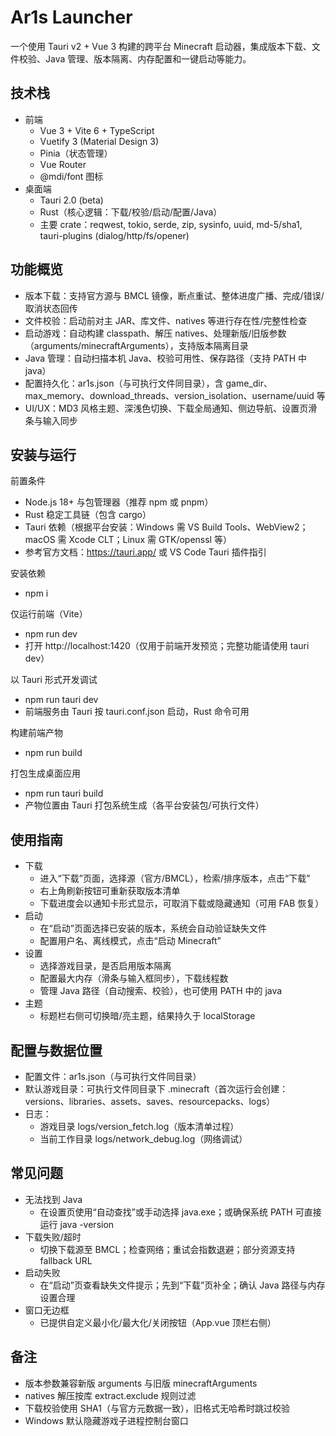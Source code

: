 # Ar1s Launcher

一个使用 Tauri v2 + Vue 3 构建的跨平台 Minecraft 启动器，集成版本下载、文件校验、Java 管理、版本隔离、内存配置和一键启动等能力。

## 技术栈

- 前端
  - Vue 3 + Vite 6 + TypeScript
  - Vuetify 3 (Material Design 3)
  - Pinia（状态管理）
  - Vue Router
  - @mdi/font 图标
- 桌面端
  - Tauri 2.0 (beta)
  - Rust（核心逻辑：下载/校验/启动/配置/Java）
  - 主要 crate：reqwest, tokio, serde, zip, sysinfo, uuid, md-5/sha1, tauri-plugins (dialog/http/fs/opener)

## 功能概览

- 版本下载：支持官方源与 BMCL 镜像，断点重试、整体进度广播、完成/错误/取消状态回传
- 文件校验：启动前对主 JAR、库文件、natives 等进行存在性/完整性检查
- 启动游戏：自动构建 classpath、解压 natives、处理新版/旧版参数（arguments/minecraftArguments），支持版本隔离目录
- Java 管理：自动扫描本机 Java、校验可用性、保存路径（支持 PATH 中 java）
- 配置持久化：ar1s.json（与可执行文件同目录），含 game_dir、max_memory、download_threads、version_isolation、username/uuid 等
- UI/UX：MD3 风格主题、深浅色切换、下载全局通知、侧边导航、设置页滑条与输入同步

## 安装与运行

前置条件
- Node.js 18+ 与包管理器（推荐 npm 或 pnpm）
- Rust 稳定工具链（包含 cargo）
- Tauri 依赖（根据平台安装：Windows 需 VS Build Tools、WebView2；macOS 需 Xcode CLT；Linux 需 GTK/openssl 等）
- 参考官方文档：https://tauri.app/ 或 VS Code Tauri 插件指引

安装依赖
- npm i

仅运行前端（Vite）
- npm run dev
- 打开 http://localhost:1420（仅用于前端开发预览；完整功能请使用 tauri dev）

以 Tauri 形式开发调试
- npm run tauri dev
- 前端服务由 Tauri 按 tauri.conf.json 启动，Rust 命令可用

构建前端产物
- npm run build

打包生成桌面应用
- npm run tauri build
- 产物位置由 Tauri 打包系统生成（各平台安装包/可执行文件）

## 使用指南

- 下载
  - 进入“下载”页面，选择源（官方/BMCL），检索/排序版本，点击“下载”
  - 右上角刷新按钮可重新获取版本清单
  - 下载进度会以通知卡形式显示，可取消下载或隐藏通知（可用 FAB 恢复）
- 启动
  - 在“启动”页面选择已安装的版本，系统会自动验证缺失文件
  - 配置用户名、离线模式，点击“启动 Minecraft”
- 设置
  - 选择游戏目录，是否启用版本隔离
  - 配置最大内存（滑条与输入框同步），下载线程数
  - 管理 Java 路径（自动搜索、校验），也可使用 PATH 中的 java
- 主题
  - 标题栏右侧可切换暗/亮主题，结果持久于 localStorage

## 配置与数据位置

- 配置文件：ar1s.json（与可执行文件同目录）
- 默认游戏目录：可执行文件同目录下 .minecraft（首次运行会创建：versions、libraries、assets、saves、resourcepacks、logs）
- 日志：
  - 游戏目录 logs/version_fetch.log（版本清单过程）
  - 当前工作目录 logs/network_debug.log（网络调试）

## 常见问题

- 无法找到 Java
  - 在设置页使用“自动查找”或手动选择 java.exe；或确保系统 PATH 可直接运行 java -version
- 下载失败/超时
  - 切换下载源至 BMCL；检查网络；重试会指数退避；部分资源支持 fallback URL
- 启动失败
  - 在“启动”页查看缺失文件提示；先到“下载”页补全；确认 Java 路径与内存设置合理
- 窗口无边框
  - 已提供自定义最小化/最大化/关闭按钮（App.vue 顶栏右侧）

## 备注

- 版本参数兼容新版 arguments 与旧版 minecraftArguments
- natives 解压按库 extract.exclude 规则过滤
- 下载校验使用 SHA1（与官方元数据一致），旧格式无哈希时跳过校验
- Windows 默认隐藏游戏子进程控制台窗口